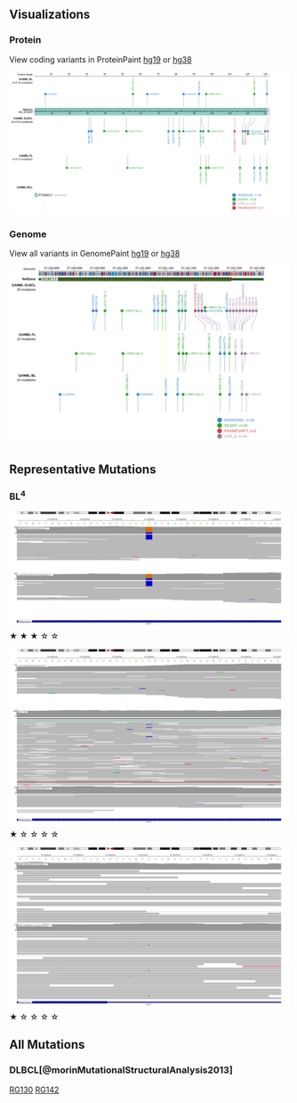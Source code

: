 ## Visualizations
### Protein
View coding variants in ProteinPaint [hg19](https://morinlab.github.io/LLMPP/GAMBL/HIST1H2AG_protein.html)  or [hg38](https://morinlab.github.io/LLMPP/GAMBL/HIST1H2AG_protein_hg38.html)

![](images/proteinpaint/HIST1H2AG_NM_021064.svg)

### Genome
View all variants in GenomePaint [hg19](https://morinlab.github.io/LLMPP/GAMBL/HIST1H2AG.html)  or [hg38](https://morinlab.github.io/LLMPP/GAMBL/HIST1H2AG_hg38.html)

![](images/proteinpaint/HIST1H2AG.svg)

<!-- ORIGIN: rossiCodingGenomeSplenic2012c -->
<!-- MZL: rossiCodingGenomeSplenic2012c -->
<!-- DLBCL: morinMutationalStructuralAnalysis2013 -->
<!-- BL: paneaWholeGenomeLandscape2019 -->
<!-- FL: krysiakRecurrentSomaticMutations2017b -->

## Representative Mutations

### BL<sup>4</sup>

![](primary/Panea_HIST1H2AG_1.svg)
&starf; &starf; &starf; &star; &star;


![](primary/Panea_HIST1H2AG_2.svg)
&starf; &star; &star; &star; &star;

![](primary/Panea_HIST1H2AG_3.svg)
&starf; &star; &star; &star; &star;

## All Mutations

### DLBCL[@morinMutationalStructuralAnalysis2013]

[RG130](https://www.bcgsc.ca/downloads/morinlab/GAMBL/Morin_2013/RG130.html)
[RG142](https://www.bcgsc.ca/downloads/morinlab/GAMBL/Morin_2013/RG142.html)


